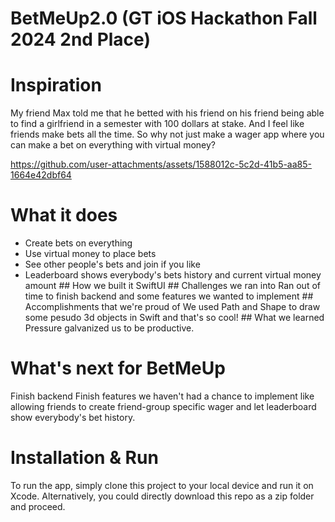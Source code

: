 # BetMeUp2.0 (GT iOS Hackathon Fall 2024 2nd Place) 
# Inspiration
My friend Max told me that he betted with his friend on his friend being able to find a girlfriend in a semester with 100 dollars at stake. And I feel like friends make bets all the time. So why not just make a wager app where you can make a bet on everything with virtual money?


https://github.com/user-attachments/assets/1588012c-5c2d-41b5-aa85-1664e42dbf64



# What it does
- Create bets on everything
- Use virtual money to place bets
- See other people's bets and join if you like
- Leaderboard shows everybody's bets history and current virtual money amount ## How we built it SwiftUI ## Challenges we ran into Ran out of time to finish backend and some features we wanted to implement ## Accomplishments that we're proud of We used Path and Shape to draw some pesudo 3d objects in Swift and that's so cool! ## What we learned Pressure galvanized us to be productive.

# What's next for BetMeUp
Finish backend
Finish features we haven't had a chance to implement like allowing friends to create friend-group specific wager and let leaderboard show everybody's bet history.


# Installation & Run
To run the app, simply clone this project to your local device and run it on Xcode. Alternatively, you could directly download this repo as a zip folder and proceed.
